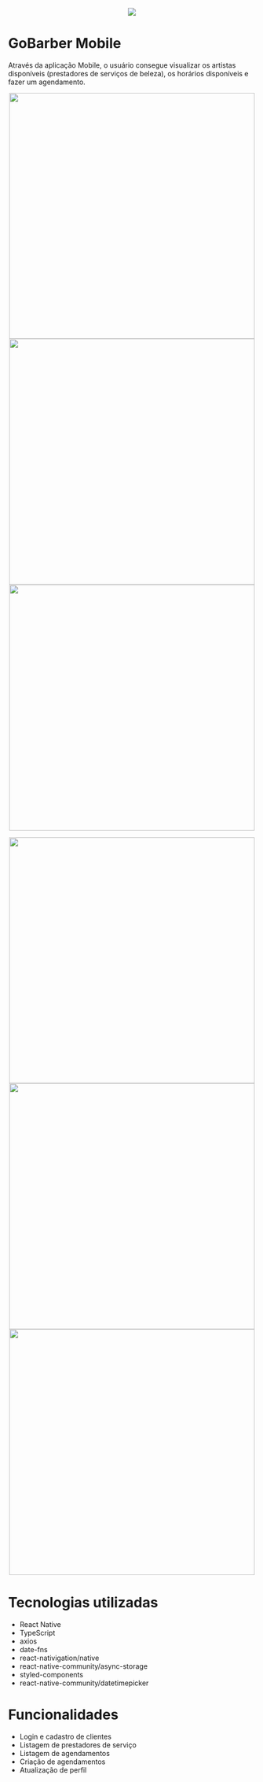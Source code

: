 <p align="center">
  <img src="../.github/logo.svg">
</p>

# GoBarber Mobile
Através da aplicação Mobile, o usuário consegue visualizar os artistas disponíveis (prestadores de serviços de beleza), os horários disponíveis e fazer um agendamento.

<p align="center">
  <img height="500" src="../.github/signin.png">
  <img height="500" src="../.github/createAccount.png">
  <img height="500" src="../.github/Profile.png">
</p>

<p align="center">
  <img height="500" src="../.github/dashboard.png">
  <img height="500" src="../.github/createAppointment.png">
  <img height="500" src="../.github/createAppointment2.png">
</p>


# Tecnologias utilizadas
- React Native
- TypeScript
- axios
- date-fns
- react-nativigation/native
- react-native-community/async-storage
- styled-components
- react-native-community/datetimepicker

# Funcionalidades
- Login e cadastro de clientes
- Listagem de prestadores de serviço
- Listagem de agendamentos
- Criação de agendamentos
- Atualização de perfil
